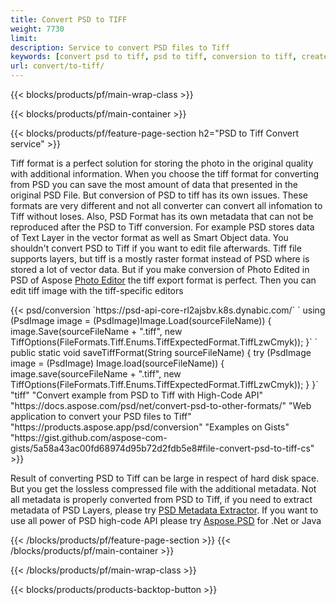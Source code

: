 ```yaml
---
title: Convert PSD to TIFF
weight: 7730
limit: 
description: Service to convert PSD files to Tiff
keywords: [convert psd to tiff, psd to tiff, conversion to tiff, create tiff from psd, print psd as tiff]
url: convert/to-tiff/
---
```


{{< blocks/products/pf/main-wrap-class >}}

{{< blocks/products/pf/main-container >}}

{{< blocks/products/pf/feature-page-section h2="PSD to Tiff Convert service" >}}
<p>Tiff format is a perfect solution for storing the photo in the original quality with additional information. When you choose the tiff format for converting from PSD you can save the most amount of data that presented in the original PSD File. But conversion of PSD to tiff has its own issues. These formats are very different and not all converter can convert all infomation to Tiff without loses. Also, PSD Format has its own metadata that can not be reproduced after the PSD to Tiff conversion. For example PSD stores data of Text Layer in the vector format as well as Smart Object data. You shouldn't convert PSD to Tiff if you want to edit file afterwards. Tiff file supports layers, but tiff is a mostly raster format instead of PSD where is stored a lot of vector data. But if you make conversion of Photo Edited in PSD of Aspose <a href="https://products.aspose.app/psd/photo-editor">Photo Editor</a> the tiff export format is perfect. Then you can edit tiff image with the tiff-specific editors</p>
{{< psd/conversion `https://psd-api-core-rl2ajsbv.k8s.dynabic.com/` 
`    using (PsdImage image = (PsdImage)Image.Load(sourceFileName))
    {
        image.Save(sourceFileName + ".tiff", new TiffOptions(FileFormats.Tiff.Enums.TiffExpectedFormat.TiffLzwCmyk));
    }` 
`     public static void saveTiffFormat(String sourceFileName) {
        try (PsdImage image = (PsdImage) Image.load(sourceFileName)) {
            image.save(sourceFileName + ".tiff", new TiffOptions(FileFormats.Tiff.Enums.TiffExpectedFormat.TiffLzwCmyk));
        }
    }` 
	"tiff" 
"Convert example from PSD to Tiff with High-Code API"  "https://docs.aspose.com/psd/net/convert-psd-to-other-formats/" 
"Web application to convert your PSD files to Tiff" "https://products.aspose.app/psd/conversion" 
"Examples on Gists" "https://gist.github.com/aspose-com-gists/5a58a43ac00fd68974d95b72d2fdb5e8#file-convert-psd-to-tiff-cs" >}}
<p>Result of converting PSD to Tiff can be large in respect of hard disk space. But you get the lossless compressed file with the additional metadata. Not all metadata is properly converted from PSD to Tiff, if you need to extract metadata of PSD Layers, please try <a href="https://products.aspose.app/psd/metadata">PSD Metadata Extractor</a>. If you want to use all power of PSD high-code API please try <a href="/psd">Aspose.PSD</a> for .Net or Java</p>
{{< /blocks/products/pf/feature-page-section >}}
{{< /blocks/products/pf/main-container >}}


{{< /blocks/products/pf/main-wrap-class >}}

{{< blocks/products/products-backtop-button >}}

